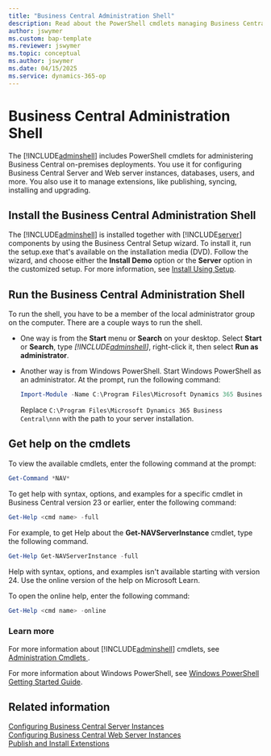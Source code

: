 ```yaml
---
title: "Business Central Administration Shell"
description: Read about the PowerShell cmdlets managing Business Central Server instances and extensions for on-premises deployments.
author: jswymer
ms.custom: bap-template
ms.reviewer: jswymer
ms.topic: conceptual
ms.author: jswymer
ms.date: 04/15/2025
ms.service: dynamics-365-op
---
```


# Business Central Administration Shell

The [!INCLUDE[adminshell](../developer/includes/adminshell.md)] includes PowerShell cmdlets for administering Business Central on-premises deployments. You use it for configuring Business Central Server and Web server instances, databases, users, and more. You also use it to manage extensions, like publishing, syncing, installing and upgrading.

## Install the Business Central Administration Shell

The [!INCLUDE[adminshell](../developer/includes/adminshell.md)] is installed together with [!INCLUDE[server](../developer/includes/server.md)] components by using the Business Central Setup wizard. To install it, run the setup.exe that's available on the installation media (DVD). Follow the wizard, and choose either the **Install Demo** option or the **Server** option in the customized setup. For more information, see [Install Using Setup](../deployment/install-using-setup.md).

## Run the Business Central Administration Shell

To run the shell, you have to be a member of the local administrator group on the computer. There are a couple ways to run the shell.

- One way is from the **Start** menu or **Search** on your desktop. Select **Start** or **Search**, type *[!INCLUDE[adminshell](../developer/includes/adminshell.md)]*, right-click it, then select **Run as administrator**.

- Another way is from Windows PowerShell. Start Windows PowerShell as an administrator. At the prompt, run the following command:

    ```powershell
    Import-Module -Name C:\Program Files\Microsoft Dynamics 365 Business Central\nnn\Service\navadmintool.ps1
    ```

    Replace `C:\Program Files\Microsoft Dynamics 365 Business Central\nnn` with the path to your server installation.

## Get help on the cmdlets

To view the available cmdlets, enter the following command at the prompt:

```powershell  
Get-Command *NAV*  
```

To get help with syntax, options, and examples for a specific cmdlet in Business Central version 23 or earlier, enter the following command:

```PowerShell  
Get-Help <cmd name> -full
```  

For example, to get Help about the **Get-NAVServerInstance** cmdlet, type the following command.  

```powershell   
Get-Help Get-NAVServerInstance -full
```  

Help with syntax, options, and examples isn't available starting with version 24. Use the online version of the help on Microsoft Learn.  

To open the online help, enter the following command:  

```powershell
Get-Help <cmd name> -online  
```  

### Learn more

For more information about [!INCLUDE[adminshell](../developer/includes/adminshell.md)] cmdlets, see [Administration Cmdlets ](/powershell/module/microsoft.dynamics.nav.management).  

For more information about Windows PowerShell, see [Windows PowerShell Getting Started Guide](https://go.microsoft.com/fwlink/?LinkID=252252).  

## Related information

[Configuring Business Central Server Instances](configure-server-instance.md)  
[Configuring Business Central Web Server Instances](configure-web-server.md)  
[Publish and Install Extenstions](../developer/devenv-how-publish-and-install-an-extension-v2.md)  
